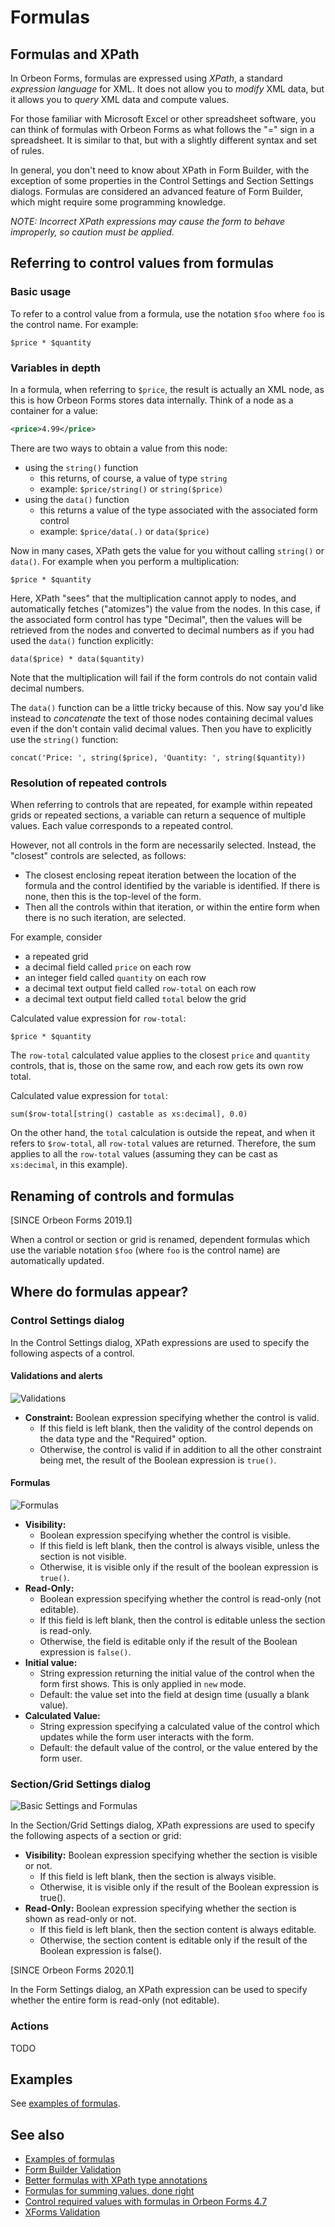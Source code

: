 # Formulas

## Formulas and XPath

In Orbeon Forms, formulas are expressed using *XPath*, a standard _expression language_ for XML. It does not allow you to _modify_ XML data, but it allows you to _query_ XML data and compute values.

For those familiar with Microsoft Excel or other spreadsheet software, you can think of formulas with Orbeon Forms as what follows the "=" sign in a spreadsheet. It is similar to that, but with a slightly different syntax and set of rules. 

In general, you don't need to know about XPath in Form Builder, with the exception of some properties in the Control Settings and Section Settings dialogs. Formulas are considered an advanced feature of Form Builder, which might require some programming knowledge.

*NOTE: Incorrect XPath expressions may cause the form to behave improperly, so caution must be applied.*

## Referring to control values from formulas

### Basic usage

To refer to a control value from a formula, use the notation `$foo` where `foo` is the control name. For example:

```xpath
$price * $quantity
```

### Variables in depth

In a formula, when referring to `$price`, the result is actually an XML node, as this is how Orbeon Forms stores data internally. Think of a node as a container for a value:

```xml
<price>4.99</price>
```

There are two ways to obtain a value from this node:

- using the `string()` function
  - this returns, of course, a value of type `string` 
  - example: `$price/string()` or `string($price)`
- using the `data()` function
  - this returns a value of the type associated with the associated form control
  - example: `$price/data(.)` or `data($price)`

Now in many cases, XPath gets the value for you without calling `string()` or `data()`. For example when you perform a multiplication:

```xpath
$price * $quantity
```

Here, XPath "sees" that the multiplication cannot apply to nodes, and automatically fetches ("atomizes") the value from the nodes. In this case, if the associated form control has type "Decimal", then the values will be retrieved from the nodes and converted to decimal numbers as if you had used the `data()` function explicitly:

```xpath
data($price) * data($quantity)
```

Note that the multiplication will fail if the form controls do not contain valid decimal numbers.

The `data()` function can be a little tricky because of this. Now say you'd like instead to *concatenate* the text of those nodes containing decimal values even if the don't contain valid decimal values. Then you have to explicitly use the `string()` function:

```xpath
concat('Price: ', string($price), 'Quantity: ', string($quantity))
```

### Resolution of repeated controls

When referring to controls that are repeated, for example within repeated grids or repeated sections, a variable can return a sequence of multiple values. Each value corresponds to a repeated control.

However, not all controls in the form are necessarily selected. Instead, the "closest" controls are selected, as follows:

- The closest enclosing repeat iteration between the location of the formula and the control identified by the variable is identified. If there is none, then this is the top-level of the form.
- Then all the controls within that iteration, or within the entire form when there is no such iteration, are selected.

For example, consider

- a repeated grid
- a decimal field called `price` on each row
- an integer field called `quantity` on each row
- a decimal text output field called `row-total` on each row
- a decimal text output field called `total` below the grid

Calculated value expression for `row-total`:

```xpath
$price * $quantity
```

The `row-total` calculated value applies to the closest `price` and `quantity` controls, that is, those on the same row, and each row gets its own row total.

Calculated value expression for `total`:

```xpath
sum($row-total[string() castable as xs:decimal], 0.0)
```

On the other hand, the `total` calculation is outside the repeat, and when it refers to `$row-total`, all `row-total` values are returned. Therefore, the sum applies to all the `row-total` values (assuming they can be cast as `xs:decimal`, in this example).

## Renaming of controls and formulas

[SINCE Orbeon Forms 2019.1]

When a control or section or grid is renamed, dependent formulas which use the variable notation `$foo` (where `foo` is the control name) are automatically updated.

## Where do formulas appear?

### Control Settings dialog

In the Control Settings dialog, XPath expressions are used to specify the following aspects of a control.

#### Validations and alerts

![Validations](images/control-settings-validations.png)

- **Constraint:** Boolean expression specifying whether the control is valid.
    - If this field is left blank, then the validity of the control depends on the data type and the "Required" option.
    - Otherwise, the control is valid if in addition to all the other constraint being met, the result of the Boolean expression is `true()`.

#### Formulas

![Formulas](images/control-settings-formulas.png)

- **Visibility:** 
    - Boolean expression specifying whether the control is visible.
    - If this field is left blank, then the control is always visible, unless the section is not visible.
    - Otherwise, it is visible only if the result of the boolean expression is `true()`.
- **Read-Only:** 
    - Boolean expression specifying whether the control is read-only (not editable).
    - If this field is left blank, then the control is editable unless the section is read-only.
    - Otherwise, the field is editable only if the result of the Boolean expression is `false()`.
- **Initial value:** 
    - String expression returning the initial value of the control when the form first shows. This is only applied in `new` mode.
    - Default: the value set into the field at design time (usually a blank value).
- **Calculated Value:** 
    - String expression specifying a calculated value of the control which updates while the form user interacts with the form.
    - Default: the default value of the control, or the value entered by the form user.

### Section/Grid Settings dialog

![Basic Settings and Formulas](images/section-settings.png)

In the Section/Grid Settings dialog, XPath expressions are used to specify the following aspects of a section or grid:

- **Visibility:** Boolean expression specifying whether the section is visible or not.
    - If this field is left blank, then the section is always visible.
    - Otherwise, it is visible only if the result of the Boolean expression is true().
- **Read-Only:** Boolean expression specifying whether the section is shown as read-only or not.
    - If this field is left blank, then the section content is always editable.
    - Otherwise, the section content is editable only if the result of the Boolean expression is false().

[SINCE Orbeon Forms 2020.1]

In the Form Settings dialog, an XPath expression can be used to specify whether the entire form is read-only (not editable).

### Actions

TODO

## Examples

See [examples of formulas](formulas-examples.md).

## See also

- [Examples of formulas](formulas-examples.md)
- [Form Builder Validation](validation.md)
- [Better formulas with XPath type annotations](https://blog.orbeon.com/2013/01/better-formulas-with-xpath-type.html)
- [Formulas for summing values, done right](https://blog.orbeon.com/2013/08/formulas-for-summing-values-done-right.html)
- [Control required values with formulas in Orbeon Forms 4.7](https://blog.orbeon.com/2014/09/control-required-values-with-formulas.html)
- [XForms Validation](/xforms/validation.md)
